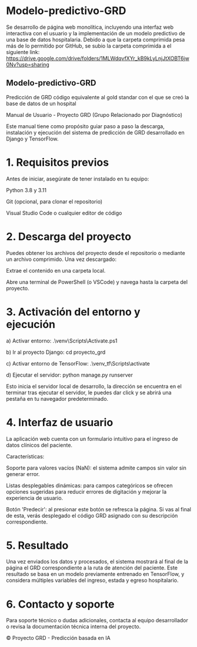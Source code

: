 # Modelo-predictivo-GRD

Se desarrollo de página web monolítica, incluyendo una interfaz web interactiva con el usuario y la implementación de un modelo predictivo de una base de datos hospitalaria. Debido a que la carpeta comprimida pesa más de lo permitido por GitHub, se subio la carpeta comprimida a el siguiente link: https://drive.google.com/drive/folders/1MLWdqvfXYr_kB9kLyLnjJtXOBT6jw0Nv?usp=sharing

## Modelo-predictivo-GRD
Predicción de GRD código equivalente al gold standar con el que se creó la base de datos de un hospital 

Manual de Usuario - Proyecto GRD (Grupo Relacionado por Diagnóstico)

Este manual tiene como propósito guiar paso a paso la descarga, instalación y ejecución del sistema de predicción de GRD desarrollado en Django y TensorFlow.

# 1. Requisitos previos

Antes de iniciar, asegúrate de tener instalado en tu equipo:

Python 3.8 y 3.11

Git (opcional, para clonar el repositorio)

Visual Studio Code o cualquier editor de código

# 2. Descarga del proyecto

Puedes obtener los archivos del proyecto desde el repositorio o mediante un archivo comprimido. Una vez descargado:

Extrae el contenido en una carpeta local.

Abre una terminal de PowerShell (o VSCode) y navega hasta la carpeta del proyecto.

# 3. Activación del entorno y ejecución

a) Activar entorno:
.\venv\Scripts\Activate.ps1

b) Ir al proyecto Django:
cd proyecto_grd

c) Activar entorno de TensorFlow:
.\venv_tf\Scripts\activate

d) Ejecutar el servidor:
python manage.py runserver

Esto inicia el servidor local de desarrollo, la dirección se encuentra en el terminar tras ejecutar el servidor, le puedes dar click y se abrirá una pestaña en tu navegador predeterminado.

# 4. Interfaz de usuario

La aplicación web cuenta con un formulario intuitivo para el ingreso de datos clínicos del paciente.

Características:

Soporte para valores vacíos (NaN): el sistema admite campos sin valor sin generar error.

Listas desplegables dinámicas: para campos categóricos se ofrecen opciones sugeridas para reducir errores de digitación y mejorar la experiencia de usuario.

Botón 'Predecir': al presionar este botón se refresca la página. Si vas al final de esta, verás desplegado el código GRD asignado con su descripción correspondiente.

# 5. Resultado

Una vez enviados los datos y procesados, el sistema mostrará al final de la página el GRD correspondiente a la ruta de atención del paciente. Este resultado se basa en un modelo previamente entrenado en TensorFlow, y considera múltiples variables del ingreso, estada y egreso hospitalario.

# 6. Contacto y soporte

Para soporte técnico o dudas adicionales, contacta al equipo desarrollador o revisa la documentación técnica interna del proyecto.

© Proyecto GRD - Predicción basada en IA

